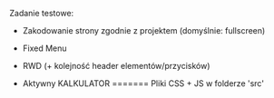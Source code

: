 Zadanie testowe:

+ Zakodowanie strony zgodnie z projektem (domyślnie: fullscreen)

+ Fixed Menu 

+ RWD (+ kolejność header elementów/przycisków)

+ Aktywny KALKULATOR
=======
Pliki CSS + JS w folderze 'src'
